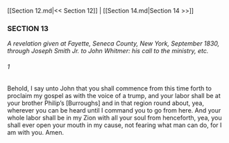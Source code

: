 [[Section 12.md|<< Section 12]]  |  [[Section 14.md|Section 14 >>]]

### SECTION 13

*A revelation given at Fayette, Seneca County, New York, September 1830, through Joseph Smith Jr. to John Whitmer: his call to the ministry, etc.*

###### 1
Behold, I say unto John that you shall commence from this time forth to proclaim my gospel as with the voice of a trump, and your labor shall be at your brother Philip’s [Burroughs] and in that region round about, yea, wherever you can be heard until I command you to go from here. And your whole labor shall be in my Zion with all your soul from henceforth, yea, you shall ever open your mouth in my cause, not fearing what man can do, for I am with you. Amen.